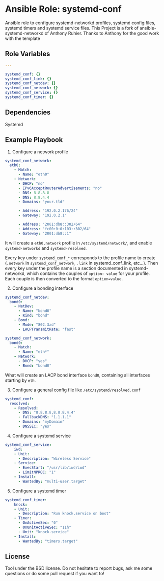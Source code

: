 Ansible Role: systemd-conf
==============================

Ansible role to configure systemd-networkd profiles, systemd config
files, systemd timers and systemd service files. This Project is a fork
of ansible-systemd-networkd of Anthony Ruhier. Thanks to Anthony for the
good work with the template

Role Variables
--------------

```yaml
---

systemd_conf: {}
systemd_conf_link: {}
systemd_conf_netdev: {}
systemd_conf_network: {}
systemd_conf_service: {}
systemd_conf_timer: {}
```

Dependencies
------------

Systemd

Example Playbook
-------------------------

1) Configure a network profile

```yaml
systemd_conf_network:
  eth0:
    - Match:
      - Name: "eth0"
    - Network:
      - DHCP: "no"
      - IPv6AcceptRouterAdvertisements: "no"
      - DNS: 8.8.8.8
      - DNS: 8.8.4.4
      - Domains: "your.tld"

      - Address: "192.0.2.176/24"
      - Gateway: "192.0.2.1"

      - Address: "2001:db8::302/64"
      - Address: "fc00:0:0:103::302/64"
      - Gateway: "2001:db8::1"
```

It will create a `eth0.network` profile in `/etc/systemd/network/`, and enable
`systemd-networkd` and `systemd-resolved`.

Every key under `systemd_conf_*` corresponds to the profile name to create
(`.network` in `systemd_conf_network`, `.link` in systemd_conf_link,
etc…). Then every key under the profile name is a section documented in
systemd-networkd, which contains the couples of `option: value` for your
profile. Each couple is then converted to the format `option=value`.

2) Configure a bonding interface

```yaml
systemd_conf_netdev:
  bond0:
    - NetDev:
      - Name: "bond0"
      - Kind: "bond"
    - Bond:
      - Mode: "802.3ad"
      - LACPTransmitRate: "fast"

systemd_conf_network:
  bond0:
    - Match:
      - Name: "eth*"
    - Network:
      - DHCP: "yes"
      - Bond: "bond0"
```

What will create an LACP bond interface `bond0`, containing all interfaces
starting by `eth`.

3) Configure a general config file like `/etc/systemd/resolved.conf`
```yaml
systemd_conf:
  resolved:
    - Resolved:
      - DNS: "8.8.8.8,8.8.8.4.4"
      - FallbackDNS: "1.1.1.1"
      - Domains: "myDomain"
      - DNSSEC: "yes"
```

4) Configure a systemd service
```yaml
systemd_conf_service:
    iwd:
    - Unit:
      - Description: "Wireless Service"
    - Service:
      - ExecStart: "/usr/lib/iwd/iwd"
      - LimitNPROC: "1"
    - Install:
      - WantedBy: "multi-user.target"
```

5) Configure a systemd timer
```yaml
systemd_conf_timer:
    knock:
    - Unit:
      - Description: "Run knock.service on boot"
    - Timer:
      - OnActiveSec: "0"
      - OnUnitActiveSec: "11h"
      - Unit: "knock.service"
    - Install:
      - WantedBy: "timers.target"
```


License
-------

Tool under the BSD license. Do not hesitate to report bugs, ask me some
questions or do some pull request if you want to!

